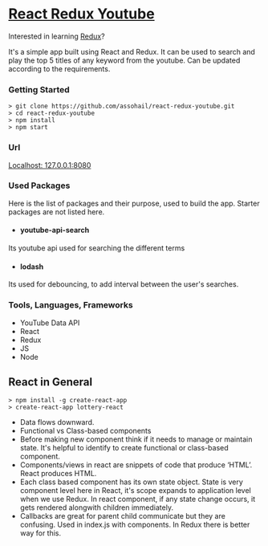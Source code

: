 # [React Redux Youtube](https://www.udemy.com/course/ethereum-and-solidity-the-complete-developers-guide/)

Interested in learning [Redux](https://redux.js.org/introduction/getting-started)?

It's a simple app built using React and Redux. It can be used to search and play the top 5 titles of any keyword from the youtube. Can be updated according to the requirements.

### Getting Started
```
> git clone https://github.com/assohail/react-redux-youtube.git
> cd react-redux-youtube
> npm install
> npm start
```
### Url
[Localhost: 127.0.0.1:8080](127.0.0.1:8080)

### Used Packages
Here is the list of packages and their purpose, used to build the app. Starter packages are not listed here. 
* #### youtube-api-search
Its youtube api used for searching the different terms  
* #### lodash
Its used for debouncing, to add interval between the user's searches.

### Tools, Languages, Frameworks
* YouTube Data API
* React
* Redux
* JS 
* Node

## React in General
```
> npm install -g create-react-app
> create-react-app lottery-react
```
* Data flows downward. 
* Functional vs Class-based components
* Before making new component think if it needs to manage or maintain state. It's helpful to identify to create functional or class-based component. 
* Components/views in react are snippets of code that produce ‘HTML’. React produces HTML.
* Each class based component has its own state object. State is very component level here in React, it's scope expands to application level when we use Redux. In react component, if any state change occurs, it gets rendered alongwith children immediately.
* Callbacks are great for parent child communicate but they are confusing. Used in index.js with components. In Redux there is better way for this.
